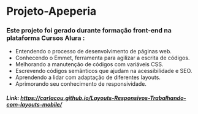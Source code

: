 # Projeto-Apeperia

### Este projeto foi gerado durante formação front-end na plataforma Cursos Alura :

- Entendendo o processo de desenvolvimento de páginas web.
- Conhecendo o Emmet, ferramenta para agilizar a escrita de códigos.
- Melhorando a manutenção de códigos com variáveis CSS.
- Escrevendo códigos semânticos que ajudam na acessibilidade e SEO.
- Aprendendo a lidar com adaptação de diferentes layouts.
- Aprimorando seu conhecimento de responsividade.


 ##### Link: https://carlacou.github.io/Layouts-Responsivos-Trabalhando-com-layouts-mobile/
